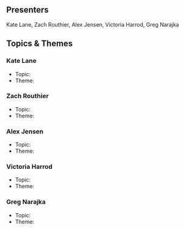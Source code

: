## Presenters

Kate Lane, Zach Routhier, Alex Jensen, Victoria Harrod, Greg Narajka

## Topics & Themes

### Kate Lane

* Topic:
* Theme:

### Zach Routhier

* Topic:
* Theme:

### Alex Jensen

* Topic:
* Theme:

### Victoria Harrod

* Topic:
* Theme:

### Greg Narajka

* Topic:
* Theme:
